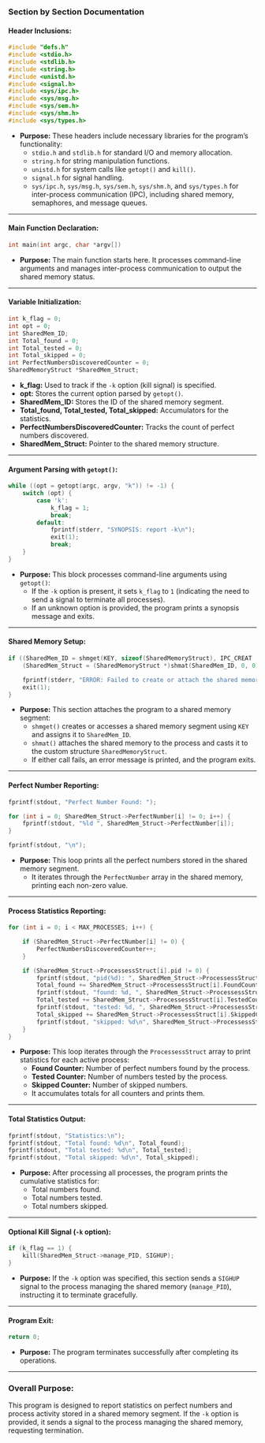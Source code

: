### Section by Section Documentation

#### Header Inclusions:
```c
#include "defs.h"
#include <stdio.h>
#include <stdlib.h>
#include <string.h>
#include <unistd.h>
#include <signal.h>
#include <sys/ipc.h>
#include <sys/msg.h>
#include <sys/sem.h>
#include <sys/shm.h>
#include <sys/types.h>
```
- **Purpose:** These headers include necessary libraries for the program’s functionality:
  - `stdio.h` and `stdlib.h` for standard I/O and memory allocation.
  - `string.h` for string manipulation functions.
  - `unistd.h` for system calls like `getopt()` and `kill()`.
  - `signal.h` for signal handling.
  - `sys/ipc.h`, `sys/msg.h`, `sys/sem.h`, `sys/shm.h`, and `sys/types.h` for inter-process communication (IPC), including shared memory, semaphores, and message queues.

---

#### Main Function Declaration:
```c
int main(int argc, char *argv[])
```
- **Purpose:** The main function starts here. It processes command-line arguments and manages inter-process communication to output the shared memory status.

---

#### Variable Initialization:
```c
int k_flag = 0;
int opt = 0;
int SharedMem_ID;
int Total_found = 0;
int Total_tested = 0;
int Total_skipped = 0;
int PerfectNumbersDiscoveredCounter = 0;
SharedMemoryStruct *SharedMem_Struct;
```
- **k_flag:** Used to track if the `-k` option (kill signal) is specified.
- **opt:** Stores the current option parsed by `getopt()`.
- **SharedMem_ID:** Stores the ID of the shared memory segment.
- **Total_found, Total_tested, Total_skipped:** Accumulators for the statistics.
- **PerfectNumbersDiscoveredCounter:** Tracks the count of perfect numbers discovered.
- **SharedMem_Struct:** Pointer to the shared memory structure.

---

#### Argument Parsing with `getopt()`:
```c
while ((opt = getopt(argc, argv, "k")) != -1) {
    switch (opt) {
        case 'k':
            k_flag = 1;
            break;
        default:
            fprintf(stderr, "SYNOPSIS: report -k\n");
            exit(1);
            break;
    }
}
```
- **Purpose:** This block processes command-line arguments using `getopt()`:
  - If the `-k` option is present, it sets `k_flag` to `1` (indicating the need to send a signal to terminate all processes).
  - If an unknown option is provided, the program prints a synopsis message and exits.

---

#### Shared Memory Setup:
```c
if ((SharedMem_ID = shmget(KEY, sizeof(SharedMemoryStruct), IPC_CREAT | 0660)) == -1 |
    (SharedMem_Struct = (SharedMemoryStruct *)shmat(SharedMem_ID, 0, 0)) == (SharedMemoryStruct *)-1) {

    fprintf(stderr, "ERROR: Failed to create or attach the shared memory segment\n");
    exit(1);
}
```
- **Purpose:** This section attaches the program to a shared memory segment:
  - `shmget()` creates or accesses a shared memory segment using `KEY` and assigns it to `SharedMem_ID`.
  - `shmat()` attaches the shared memory to the process and casts it to the custom structure `SharedMemoryStruct`.
  - If either call fails, an error message is printed, and the program exits.

---

#### Perfect Number Reporting:
```c
fprintf(stdout, "Perfect Number Found: ");

for (int i = 0; SharedMem_Struct->PerfectNumber[i] != 0; i++) {
    fprintf(stdout, "%ld ", SharedMem_Struct->PerfectNumber[i]);
}

fprintf(stdout, "\n");
```
- **Purpose:** This loop prints all the perfect numbers stored in the shared memory segment.
  - It iterates through the `PerfectNumber` array in the shared memory, printing each non-zero value.

---

#### Process Statistics Reporting:
```c
for (int i = 0; i < MAX_PROCESSES; i++) {

    if (SharedMem_Struct->PerfectNumber[i] != 0) {
        PerfectNumbersDiscoveredCounter++;
    }

    if (SharedMem_Struct->ProcessessStruct[i].pid != 0) {
        fprintf(stdout, "pid(%d): ", SharedMem_Struct->ProcessessStruct[i].pid);
        Total_found += SharedMem_Struct->ProcessessStruct[i].FoundCounter;
        fprintf(stdout, "found: %d, ", SharedMem_Struct->ProcessessStruct[i].FoundCounter);
        Total_tested += SharedMem_Struct->ProcessessStruct[i].TestedCounter;
        fprintf(stdout, "tested: %d, ", SharedMem_Struct->ProcessessStruct[i].TestedCounter);
        Total_skipped += SharedMem_Struct->ProcessessStruct[i].SkippedCounter;
        fprintf(stdout, "skipped: %d\n", SharedMem_Struct->ProcessessStruct[i].SkippedCounter);
    }
}
```
- **Purpose:** This loop iterates through the `ProcessessStruct` array to print statistics for each active process:
  - **Found Counter:** Number of perfect numbers found by the process.
  - **Tested Counter:** Number of numbers tested by the process.
  - **Skipped Counter:** Number of skipped numbers.
  - It accumulates totals for all counters and prints them.

---

#### Total Statistics Output:
```c
fprintf(stdout, "Statistics:\n");
fprintf(stdout, "Total found: %d\n", Total_found);
fprintf(stdout, "Total tested: %d\n", Total_tested);
fprintf(stdout, "Total skipped: %d\n", Total_skipped);
```
- **Purpose:** After processing all processes, the program prints the cumulative statistics for:
  - Total numbers found.
  - Total numbers tested.
  - Total numbers skipped.

---

#### Optional Kill Signal (`-k` option):
```c
if (k_flag == 1) {
    kill(SharedMem_Struct->manage_PID, SIGHUP);
}
```
- **Purpose:** If the `-k` option was specified, this section sends a `SIGHUP` signal to the process managing the shared memory (`manage_PID`), instructing it to terminate gracefully.

---

#### Program Exit:
```c
return 0;
```
- **Purpose:** The program terminates successfully after completing its operations.

---

### Overall Purpose:
This program is designed to report statistics on perfect numbers and process activity stored in a shared memory segment. If the `-k` option is provided, it sends a signal to the process managing the shared memory, requesting termination.

